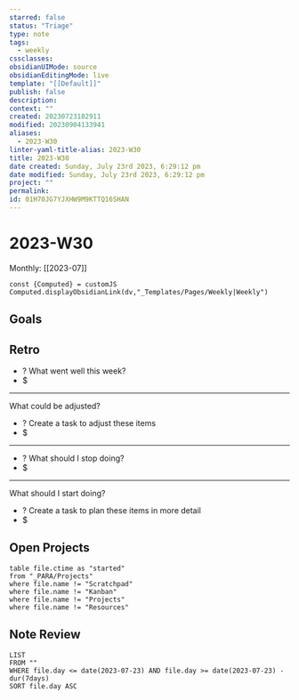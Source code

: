 ```yaml
---
starred: false
status: "Triage"
type: note
tags:
  - weekly
cssclasses: 
obsidianUIMode: source
obsidianEditingMode: live
template: "[[Default]]"
publish: false
description: 
context: ""
created: 20230723182911
modified: 20230904133941
aliases:
  - 2023-W30
linter-yaml-title-alias: 2023-W30
title: 2023-W30
date created: Sunday, July 23rd 2023, 6:29:12 pm
date modified: Sunday, July 23rd 2023, 6:29:12 pm
project: ""
permalink: 
id: 01H70JG7YJXHW9M9KTTQ16SHAN
---
```


# 2023-W30

Monthly: [[2023-07]]

```dataviewjs
const {Computed} = customJS
Computed.displayObsidianLink(dv,"_Templates/Pages/Weekly|Weekly")
```

## Goals


## Retro

- ? What went well this week?
- $


---

What could be adjusted?

- ? Create a task to adjust these items
- $

---

- ? What should I stop doing?
- $


---

What should I start doing?

- ? Create a task to plan these items in more detail
- $

## Open Projects

```
table file.ctime as "started"
from "_PARA/Projects"
where file.name != "Scratchpad"
where file.name != "Kanban"
where file.name != "Projects"
where file.name != "Resources"
```

## Note Review

```
LIST
FROM ""
WHERE file.day <= date(2023-07-23) AND file.day >= date(2023-07-23) - dur(7days)
SORT file.day ASC
```
